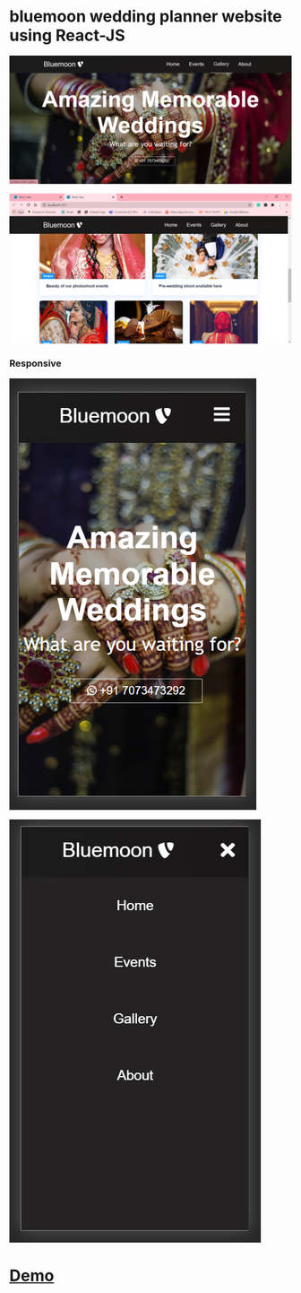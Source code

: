# bluemoon wedding planner website using React-JS

![Home Page](https://github.com/kuldeepvishwakarma05/bluemoon/blob/gh-pages/static/media/s1.PNG)

![Cards](https://github.com/kuldeepvishwakarma05/bluemoon/blob/gh-pages/static/media/s2.PNG)

### Responsive

![Mobile](https://github.com/kuldeepvishwakarma05/bluemoon/blob/gh-pages/static/media/s6.PNG)

![Navbar](https://github.com/kuldeepvishwakarma05/bluemoon/blob/gh-pages/static/media/s7.PNG)


# [Demo](https://kuldeepvishwakarma05.github.io/bluemoon/)
